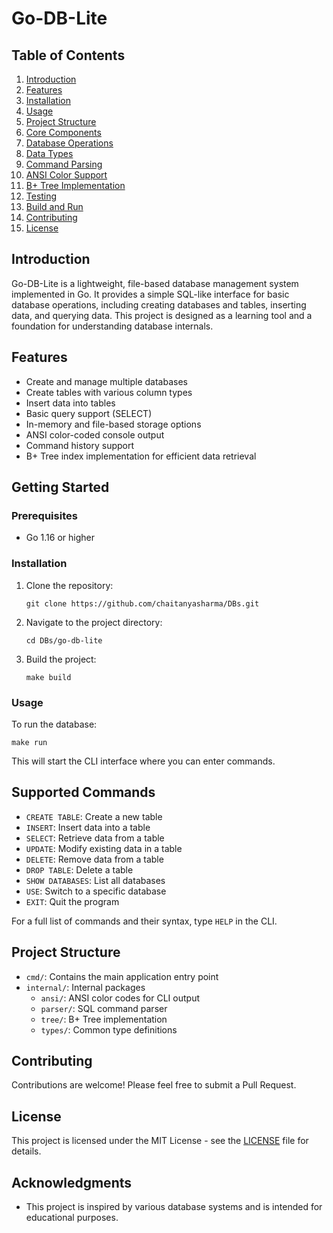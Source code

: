 # Go-DB-Lite

## Table of Contents
1. [Introduction](#introduction)
2. [Features](#features)
3. [Installation](#installation)
4. [Usage](#usage)
5. [Project Structure](#project-structure)
6. [Core Components](#core-components)
7. [Database Operations](#database-operations)
8. [Data Types](#data-types)
9. [Command Parsing](#command-parsing)
10. [ANSI Color Support](#ansi-color-support)
11. [B+ Tree Implementation](#b-tree-implementation)
12. [Testing](#testing)
13. [Build and Run](#build-and-run)
14. [Contributing](#contributing)
15. [License](#license)

## Introduction

Go-DB-Lite is a lightweight, file-based database management system implemented in Go. It provides a simple SQL-like interface for basic database operations, including creating databases and tables, inserting data, and querying data. This project is designed as a learning tool and a foundation for understanding database internals.

## Features

- Create and manage multiple databases
- Create tables with various column types
- Insert data into tables
- Basic query support (SELECT)
- In-memory and file-based storage options
- ANSI color-coded console output
- Command history support
- B+ Tree index implementation for efficient data retrieval

## Getting Started

### Prerequisites

- Go 1.16 or higher

### Installation

1. Clone the repository:
   ```
   git clone https://github.com/chaitanyasharma/DBs.git
   ```

2. Navigate to the project directory:
   ```
   cd DBs/go-db-lite
   ```

3. Build the project:
   ```
   make build
   ```

### Usage

To run the database:
```
make run
```

This will start the CLI interface where you can enter commands.

## Supported Commands

- `CREATE TABLE`: Create a new table
- `INSERT`: Insert data into a table
- `SELECT`: Retrieve data from a table
- `UPDATE`: Modify existing data in a table
- `DELETE`: Remove data from a table
- `DROP TABLE`: Delete a table
- `SHOW DATABASES`: List all databases
- `USE`: Switch to a specific database
- `EXIT`: Quit the program

For a full list of commands and their syntax, type `HELP` in the CLI.

## Project Structure

- `cmd/`: Contains the main application entry point
- `internal/`: Internal packages
  - `ansi/`: ANSI color codes for CLI output
  - `parser/`: SQL command parser
  - `tree/`: B+ Tree implementation
  - `types/`: Common type definitions

## Contributing

Contributions are welcome! Please feel free to submit a Pull Request.

## License

This project is licensed under the MIT License - see the [LICENSE](LICENSE) file for details.

## Acknowledgments

- This project is inspired by various database systems and is intended for educational purposes.

